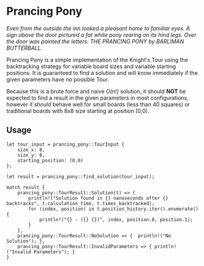 # Prancing Pony

*Even from the outside the inn looked a pleasant home to familiar
eyes.  A sign above the door pictured a fat white pony rearing on its
hind legs.  Over the door was painted the letters:  _THE PRANCING PONY by
BARLIMAN BUTTERBALL_.*

Prancing Pony is a simple implementation of the Knight's Tour using the backtracking strategy for variable board sizes and variable starting positions. It is guaranteed to find a solution and will know immediately if the given parameters have no possible Tour. 

Because this is a brute force and naive *O(n!)* solution, it should **NOT** be expected to find a result in the given parameters in most configurations, however it *should* behave well for small boards (less than 40 squares) or traditional boards with 8x8 size starting at position (0,0).

## Usage

```
let tour_input = prancing_pony::TourInput {
    size_x: 8,
    size_y: 8,
    starting_position: (0,0)
};

let result = prancing_pony::find_solution(tour_input);

match result {
    prancing_pony::TourResult::Solution(t) => {
        println!("Solution found in {} nanoseconds after {} backtracks", t.calculation_time, t.times_backtracked);
        for (index, position) in t.position_history.iter().enumerate() {
            println!("{} - ({} {})", index, position.0, position.1);
        }
    },
    prancing_pony::TourResult::NoSolution => {  println!("No Solution"); },
    prancing_pony::TourResult::InvalidParameters => { println!("Invalid Parameters"); }
}
```
